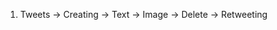 1. Tweets
    -> Creating
        -> Text
        -> Image
    -> Delete
    -> Retweeting
    
        